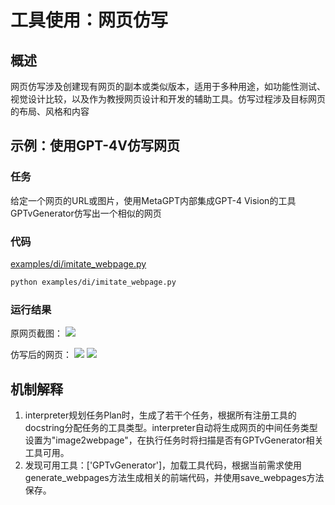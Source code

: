 # 工具使用：网页仿写

## 概述

网页仿写涉及创建现有网页的副本或类似版本，适用于多种用途，如功能性测试、视觉设计比较，以及作为教授网页设计和开发的辅助工具。仿写过程涉及目标网页的布局、风格和内容

## 示例：使用GPT-4V仿写网页

### 任务

给定一个网页的URL或图片，使用MetaGPT内部集成GPT-4 Vision的工具GPTvGenerator仿写出一个相似的网页

### 代码

[examples/di/imitate_webpage.py](https://github.com/geekan/MetaGPT/blob/main/examples/di/imitate_webpage.py)

```bash
python examples/di/imitate_webpage.py
```

### 运行结果

原网页截图：
<img src="../../../../../public/image/guide/use_cases/interpreter/ori_webpage.png">

仿写后的网页：
<img src="../../../../../public/image/guide/use_cases/interpreter/imitate1.png">
<img src="../../../../../public/image/guide/use_cases/interpreter/imitate2.png">

## 机制解释

1. interpreter规划任务Plan时，生成了若干个任务，根据所有注册工具的docstring分配任务的工具类型。interpreter自动将生成网页的中间任务类型设置为"image2webpage"，在执行任务时将扫描是否有GPTvGenerator相关工具可用。
2. 发现可用工具：['GPTvGenerator']，加载工具代码，根据当前需求使用generate_webpages方法生成相关的前端代码，并使用save_webpages方法保存。

